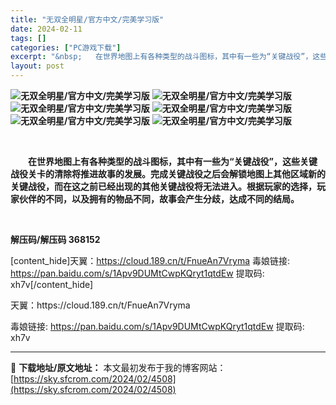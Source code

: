 ```yaml
---
title: "无双全明星/官方中文/完美学习版"
date: 2024-02-11
tags: []
categories: ["PC游戏下载"]
excerpt: "&nbsp;   在世界地图上有各种类型的战斗图标，其中有一些为“关键战役”，这些关键战役关卡的清除将推进故事的发展。完成关键战役之后会解锁地图上其他区域新的关键战役，而在这之前已经出现的其他关键战役将无法进入。根据玩家的选择，玩家伙伴的不同，以及拥有的物品不同，故事会产生分歧，达成不同的结局。 &amp;&hellip;"
layout: post
---
```


<strong><img title="ia_100001009.jpg" src="https://dd-static.jd.com/ddimg/jfs/t1/192134/13/1331/83415/609171ebEb2e95156/87474028e72eebbf.jpg" alt="无双全明星/官方中文/完美学习版" /></strong>
<strong><img title="ia_100000007.jpg" src="https://dd-static.jd.com/ddimg/jfs/t1/184133/10/2293/55534/609171f1E9d92ed18/bfc215d544bf8933.jpg" alt="无双全明星/官方中文/完美学习版" /></strong>
<strong><img title="ia_100000008.jpg" src="https://dd-static.jd.com/ddimg/jfs/t1/187385/23/1385/57131/609171f1Ecfbdda23/2d231db2411c0e19.jpg" alt="无双全明星/官方中文/完美学习版" /></strong>
<strong><img title="ia_100000009.jpg" src="https://dd-static.jd.com/ddimg/jfs/t1/187035/32/1348/56625/609171f2Ebc6f7385/29ccae6e275fc6e2.jpg" alt="无双全明星/官方中文/完美学习版" /></strong>
<strong><img title="ia_100000010.jpg" src="https://dd-static.jd.com/ddimg/jfs/t1/189143/12/1381/59010/609171f2E2428af53/6de3b4417d3f379f.jpg" alt="无双全明星/官方中文/完美学习版" /></strong>
<strong><img title="ia_100000011.jpg" src="https://dd-static.jd.com/ddimg/jfs/t1/185953/3/2271/60492/609171f2E4b35643f/956d642cb95182db.jpg" alt="无双全明星/官方中文/完美学习版" /></strong>

&nbsp;

<strong>  在世界地图上有各种类型的战斗图标，其中有一些为“关键战役”，这些关键战役关卡的清除将推进故事的发展。完成关键战役之后会解锁地图上其他区域新的关键战役，而在这之前已经出现的其他关键战役将无法进入。根据玩家的选择，玩家伙伴的不同，以及拥有的物品不同，故事会产生分歧，达成不同的结局。</strong>

&nbsp;

<strong>解压码/解压码 368152</strong>

[content_hide]天翼：https://cloud.189.cn/t/FnueAn7Vryma
毒娘链接: https://pan.baidu.com/s/1Apv9DUMtCwpKQryt1qtdEw
提取码: xh7v[/content_hide]

<!--wechatfans start-->天翼：https://cloud.189.cn/t/FnueAn7Vryma
毒娘链接: https://pan.baidu.com/s/1Apv9DUMtCwpKQryt1qtdEw
提取码: xh7v<!--wechatfans end-->

---
📖 **下载地址/原文地址：** 本文最初发布于我的博客网站：[https://sky.sfcrom.com/2024/02/4508](https://sky.sfcrom.com/2024/02/4508)
